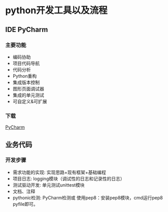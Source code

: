 # python开发工具以及流程

## IDE PyCharm

### 主要功能
* 编码协助
* 项目代码导航
* 代码分析
* Python重构
* 集成版本控制
* 图形页面调试器
* 集成的单元测试
* 可自定义&可扩展

### 下载
[PyCharm](http://www.jetbrains.com/pycharm/)

## 业务代码

### 开发步骤

* 需求功能的实现: 实现思路+现有框架+基础编程 
* 项目日志: logging模块（调试性的日志和记录性的日志）
* 测试驱动开发: 单元测试unittest模块
* 文档、注释
* pythonic检测: PyCharm检测或 使用pep8：安装pep8模块，cmd运行pep8 pyfile即可。

